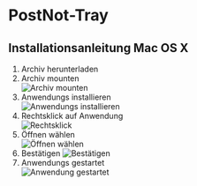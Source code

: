 # PostNot-Tray
## Installationsanleitung Mac OS X

1. Archiv herunterladen
2. Archiv mounten  
![Archiv mounten](https://dl.dropboxusercontent.com/u/4480138/pnt/macosx/2014-02-18%20at%2021.11.png)
3. Anwendungs installieren  
![Anwendungs installieren](https://dl.dropboxusercontent.com/u/4480138/pnt/macosx/2014-02-18%20at%2021.14.png)
4. Rechtsklick auf Anwendung  
![Rechtsklick](https://dl.dropboxusercontent.com/u/4480138/pnt/macosx/2014-02-18%20at%2021.18%20%281%29.png)
5. Öffnen wählen  
![Öffnen wählen](https://dl.dropboxusercontent.com/u/4480138/pnt/macosx/2014-02-18%20at%2021.20.png)
6. Bestätigen
![Bestätigen](https://dl.dropboxusercontent.com/u/4480138/pnt/macosx/2014-02-18%20at%2021.20%20%281%29.png)
7. Anwendungs gestartet  
![Anwendung gestartet](https://dl.dropboxusercontent.com/u/4480138/pnt/macosx/2014-02-18%20at%2021.21.png)
